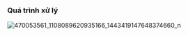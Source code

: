 ### Quá trình xử lý
![470053561_1108089620935166_1443419147648374660_n](https://github.com/user-attachments/assets/9f080688-efc9-4bc8-b4b2-178607ad5617)

